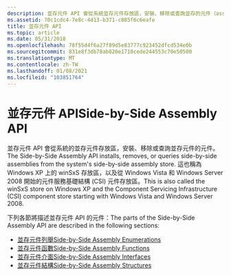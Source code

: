 ```yaml
---
description: 並存元件 API 會從系統並存元件存放區，安裝、移除或查詢並存的元件（assembly）。
ms.assetid: 70c1cdc4-7e8c-4d13-b371-c085f6c6eafe
title: 並存元件 API
ms.topic: article
ms.date: 05/31/2018
ms.openlocfilehash: 78f55d4f6a27f89d5e83777c923452dfcd534e0b
ms.sourcegitcommit: 831e8f3db78ab820e1710cede244553c70e50500
ms.translationtype: MT
ms.contentlocale: zh-TW
ms.lasthandoff: 01/08/2021
ms.locfileid: "103851764"
---
```

# <a name="side-by-side-assembly-api"></a><span data-ttu-id="99f48-103">並存元件 API</span><span class="sxs-lookup"><span data-stu-id="99f48-103">Side-by-Side Assembly API</span></span>

<span data-ttu-id="99f48-104">並存元件 API 會從系統的並存元件存放區，安裝、移除或查詢並存元件的元件。</span><span class="sxs-lookup"><span data-stu-id="99f48-104">The Side-by-Side Assembly API installs, removes, or queries side-by-side assemblies from the system's side-by-side assembly store.</span></span> <span data-ttu-id="99f48-105">這也稱為 Windows XP 上的 winSxS 存放區，以及從 Windows Vista 和 Windows Server 2008 開始的元件服務基礎結構 (CSI) 元件存放區。</span><span class="sxs-lookup"><span data-stu-id="99f48-105">This is also called the winSxS store on Windows XP and the Component Servicing Infrastructure (CSI) component store starting with Windows Vista and Windows Server 2008.</span></span>

<span data-ttu-id="99f48-106">下列各節將描述並存元件 API 的元件：</span><span class="sxs-lookup"><span data-stu-id="99f48-106">The parts of the Side-by-Side Assembly API are described in the following sections:</span></span>

-   [<span data-ttu-id="99f48-107">並存元件列舉</span><span class="sxs-lookup"><span data-stu-id="99f48-107">Side-by-Side Assembly Enumerations</span></span>](enumerations.md)
-   [<span data-ttu-id="99f48-108">並存元件函數</span><span class="sxs-lookup"><span data-stu-id="99f48-108">Side-by-Side Assembly Functions</span></span>](side-by-side-assembly-functions.md)
-   [<span data-ttu-id="99f48-109">並存元件介面</span><span class="sxs-lookup"><span data-stu-id="99f48-109">Side-by-Side Assembly Interfaces</span></span>](side-by-side-assembly-interfaces.md)
-   [<span data-ttu-id="99f48-110">並存元件結構</span><span class="sxs-lookup"><span data-stu-id="99f48-110">Side-by-Side Assembly Structures</span></span>](structures.md)

 

 



